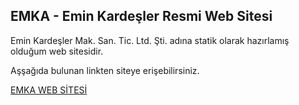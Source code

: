 ## EMKA - Emin Kardeşler Resmi Web Sitesi

Emin Kardeşler Mak. San. Tic. Ltd. Şti. adına statik olarak hazırlamış olduğum web sitesidir. 

Aşşağıda bulunan linkten siteye erişebilirsiniz.


[EMKA WEB SİTESİ](http://www.eminkardesler.com.tr)
